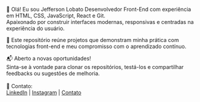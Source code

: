 👋 Olá! Eu sou Jefferson Lobato
Desenvolvedor Front-End com experiência em HTML, CSS, JavaScript, React e Git. 
<br>Apaixonado por construir interfaces modernas, responsivas e centradas na experiência do usuário.

🔧 Este repositório reúne projetos que demonstram minha prática com tecnologias front-end e meu compromisso com o aprendizado contínuo.

📬 Aberto a novas oportunidades!
<br>Sinta-se à vontade para clonar os repositórios, testá-los e compartilhar feedbacks ou sugestões de melhoria.
<br><br>
🔗 Contato:<br>
<a href="https://www.linkedin.com/in/jefferson-lima-558bb02a5/">LinkedIn<a/> | <a href="https://www.instagram.com/lima.lobato/">Instagram<a/> | <a href="https://wa.me//5561981333718?text=Olá, vim através do Github">Contato</a>
